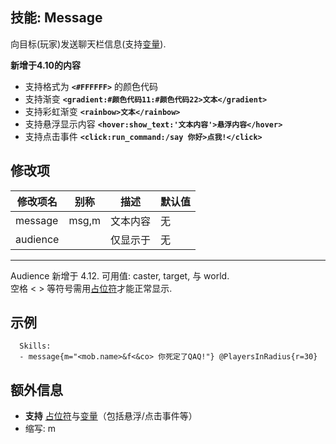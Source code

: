 技能: Message
--------------------------

向目标(玩家)发送聊天栏信息(支持[变量](技能/变量)).

**新增于4.10的内容**

* 支持格式为 **`<#FFFFFF>`** 的颜色代码
* 支持渐变 **`<gradient:#颜色代码11:#颜色代码22>文本</gradient>`**
* 支持彩虹渐变 **`<rainbow>文本</rainbow>`**
* 支持悬浮显示内容 **`<hover:show_text:'文本内容'>悬浮内容</hover>`**
* 支持点击事件 **`<click:run_command:/say 你好>点我!</click>`**

修改项
----------

| 修改项名 | 别称    | 描述                                                                                                    | 默认值 |
|-----------|------------|----------------------------------------------------------------------------------------------------------------|---------------|
| message   | msg,m   | 文本内容        | 无    |
| audience  |         | 仅显示于 | 无 |

---------------

Audience 新增于 4.12. 可用值: caster, target, 与 world.  
空格 < > 等符号需用[占位符](/技能/占位符)才能正常显示.

示例
--------

      Skills:
      - message{m="<mob.name>&f<&co> 你死定了QAQ!"} @PlayersInRadius{r=30}

额外信息
-------

- **支持** [占位符](/技能/占位符)与[变量](/技能/变量)（包括悬浮/点击事件等）
- 缩写: m